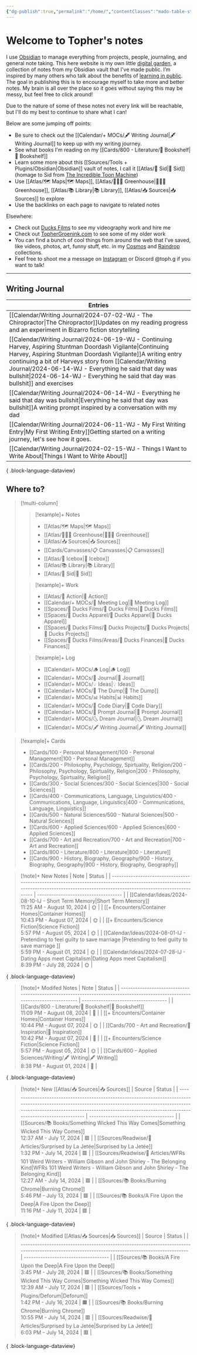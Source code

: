 ```yaml
---
{"dg-publish":true,"permalink":"/home/","contentClasses":"mado-table-stripe mado-table","tags":["gardenEntry"]}
---
```




# Welcome to Topher's notes

I use [Obsidian](https://obsidian.md/) to manage everything from projects, people, journaling, and general note taking. This here website is my own little [digital garden](https://maggieappleton.com/garden-history), a collection of notes from my Obsidian vault that I've made public. I’m inspired by many others who talk about the benefits of [learning in public](https://notes.nicolevanderhoeven.com/Learning+in+public). The goal in publishing this is to encourage myself to take more and better notes. My brain is all over the place so it goes without saying this may be messy, but feel free to click around! 

Due to the nature of some of these notes not every link will be reachable, but I'll do my best to continue to share what I can! 

Below are some jumping off points:

- Be sure to check out the [[Calendar/+ MOCs/🖋 Writing Journal\|🖋 Writing Journal]] to keep up with my writing journey. 
- See what books I'm reading on my [[Cards/800 - Literature/📗 Bookshelf\|📗 Bookshelf]]
- Learn some more about this [[Sources/Tools + Plugins/Obsidian\|Obsidian]] vault of notes, I call it [[Atlas/🧠 Sid\|🧠 Sid]] (homage to Sid from [The Incredible Toon Machine](https://www.youtube.com/watch?v=w6RD2s4TQAQ))
- Use [[Atlas/🗺 Maps\|🗺 Maps]], [[Atlas/👨🏻‍🌾 Greenhouse\|👨🏻‍🌾 Greenhouse]], [[Atlas/📚 Library\|📚 Library]], [[Atlas/📥 Sources\|📥 Sources]] to explore 
- Use the backlinks on each page to navigate to related notes

Elsewhere:
- Check out [Ducks Films](http://ducksfilms.com) to see my videography work and hire me
- Check out [TopherGroenink.com](http://tophergroenink.com) to see some of my older work
- You can find a bunch of cool things from around the web that I’ve saved, like videos, photos, art, funny stuff, etc. in my [Cosmos](https://www.cosmos.so/topher) and [Raindrop](https://raindrop.io/tophg) collections.
- Feel free to shoot me a message on [Instagram](https://www.instagram.com/toph.g/) or Discord @toph.g if you want to talk!

---

## Writing Journal

| Entries                                                                                                                                                                                                                                                                                                                      |
| ---------------------------------------------------------------------------------------------------------------------------------------------------------------------------------------------------------------------------------------------------------------------------------------------------------------------------- |
| [[Calendar/Writing Journal/2024-07-02-WJ - The Chiropractor\|The Chiropractor]]<span class=summary>Updates on my reading progress and an experiment in Bizarro fiction storytelling</span>                                                                                                                                |
| [[Calendar/Writing Journal/2024-06-19-WJ - Continuing Harvey, Aspiring Stuntman Doordash Vigilante\|Continuing Harvey, Aspiring Stuntman Doordash Vigilante]]<span class=summary>A writing entry continuing a bit of Harveys story from [[Calendar/Writing Journal/2024-06-14-WJ - Everything he said that day was bullshit\|2024-06-14-WJ - Everything he said that day was bullshit]] and exercises</span> |
| [[Calendar/Writing Journal/2024-06-14-WJ - Everything he said that day was bullshit\|Everything he said that day was bullshit]]<span class=summary>A writing prompt inspired by a conversation with my dad</span>                                                                                                         |
| [[Calendar/Writing Journal/2024-06-11-WJ - My First Writing Entry\|My First Writing Entry]]<span class=summary>Getting started on a writing journey, let's see how it goes.</span>                                                                                                                                        |
| [[Calendar/Writing Journal/2024-02-15-WJ - Things I Want to Write About\|Things I Want to Write About]]<span class=summary></span>                                                                                                                                                                                        |

{ .block-language-dataview}


## Where to?

> [!multi-column]
> > [!example]+ Notes
> > - [[Atlas/🗺 Maps\|🗺 Maps]]
> > - [[Atlas/👨🏻‍🌾 Greenhouse\|👨🏻‍🌾 Greenhouse]]
> > - [[Atlas/📥 Sources\|📥 Sources]]
> > - [[Cards/Canvasses/📋 Canvasses\|📋 Canvasses]]
> > - [[Atlas/🧊 Icebox\|🧊 Icebox]]
> > - [[Atlas/📚 Library\|📚 Library]]
> > - [[Atlas/🧠 Sid\|🧠 Sid]]
> 
> > [!example]+ Work
> > - [[Atlas/🏹 Action\|🏹 Action]]
> > - [[Calendar/+ MOCs/👥 Meeting Log\|👥 Meeting Log]]
> > - [[Spaces/🦆 Ducks Films/🦆 Ducks Films\|🦆 Ducks Films]]
> > - [[Spaces/🦆 Ducks Apparel/🦆 Ducks Apparel\|🦆 Ducks Apparel]]
> > - [[Spaces/🦆 Ducks Films/🌈 Ducks Projects/🌈 Ducks Projects\|🌈 Ducks Projects]]
> > - [[Spaces/🦆 Ducks Films/Areas/💸 Ducks Finances\|💸 Ducks Finances]]
> 
> > [!example]+ Log
> > - [[Calendar/+ MOCs/🪵 Log\|🪵 Log]]
> > - [[Calendar/+ MOCs/📓 Journal\|📓 Journal]]
> > - [[Calendar/+ MOCs/💡 Ideas\|💡 Ideas]]
> > - [[Calendar/+ MOCs/🔗 The Dump\|🔗 The Dump]]
> > - [[Calendar/+ MOCs/📊 Habits\|📊 Habits]]
> > - [[Calendar/+ MOCs/🧪 Code Diary\|🧪 Code Diary]]
> > - [[Calendar/+ MOCs/🎲 Prompt Journal\|🎲 Prompt Journal]]
> > - [[Calendar/+ MOCs/🌜 Dream Journal\|🌜 Dream Journal]]
> > - [[Calendar/+ MOCs/🖋 Writing Journal\|🖋 Writing Journal]]

> [!example]+ Cards
> - [[Cards/100 - Personal Management/100 - Personal Management\|100 - Personal Management]]
> - [[Cards/200 - Philosophy, Psychology, Spirtuality, Religion/200 - Philosophy, Psychology, Spirtuality, Religion\|200 - Philosophy, Psychology, Spirtuality, Religion]]
> - [[Cards/300 - Social Sciences/300 - Social Sciences\|300 - Social Sciences]]
> - [[Cards/400 - Communications, Language, Linguistics/400 - Communications, Language, Linguistics\|400 - Communications, Language, Linguistics]]
> - [[Cards/500 - Natural Sciences/500 - Natural Sciences\|500 - Natural Sciences]]
> - [[Cards/600 - Applied Sciences/600 - Applied Sciences\|600 - Applied Sciences]]
> - [[Cards/700 - Art and Recreation/700 - Art and Recreation\|700 - Art and Recreation]]
> - [[Cards/800 - Literature/800 - Literature\|800 - Literature]]
> - [[Cards/900 - History, Biography, Geography/900 - History, Biography, Geography\|900 - History, Biography, Geography]]

> [!note]+ New Notes
>  | Note                                                                                                                                                                                   | Status                               |
> | -------------------------------------------------------------------------------------------------------------------------------------------------------------------------------------- | ------------------------------------ |
> | [[Calendar/Ideas/2024-08-10-IJ - Short Term Memory\|Short Term Memory]]<br><span class='block'>11:25 AM - August 10, 2024</span>                                                    | <span class='center-block'>🌞</span> |
> | [[+ Encounters/Container Homes\|Container Homes]]<br><span class='block'>10:43 PM - August 07, 2024</span>                                                                          | <span class='center-block'>🌞</span> |
> | [[+ Encounters/Science Fiction\|Science Fiction]]<br><span class='block'>5:57 PM - August 05, 2024</span>                                                                           | <span class='center-block'>🌞</span> |
> | [[Calendar/Ideas/2024-08-01-IJ - Pretending to feel guilty to save marriage \|Pretending to feel guilty to save marriage ]]<br><span class='block'>5:59 PM - August 01, 2024</span> | <span class='center-block'>🌞</span> |
> | [[Calendar/Ideas/2024-07-28-IJ - Dating Apps meet Capitalism\|Dating Apps meet Capitalism]]<br><span class='block'>8:39 PM - July 28, 2024</span>                                   | <span class='center-block'>🌞</span> |
> 
{ .block-language-dataview}

> [!note]+ Modifed Notes
>  | Note                                                                                                                          | Status                               |
> | ----------------------------------------------------------------------------------------------------------------------------- | ------------------------------------ |
> | [[Cards/800 - Literature/📗 Bookshelf\|📗 Bookshelf]]<br><span class='block'>11:09 PM - August 08, 2024</span>             | <span class='center-block'>🌱</span> |
> | [[+ Encounters/Container Homes\|Container Homes]]<br><span class='block'>10:44 PM - August 07, 2024</span>                 | <span class='center-block'>🌞</span> |
> | [[Cards/700 - Art and Recreation/🎨 Inspiration\|🎨 Inspiration]]<br><span class='block'>10:42 PM - August 07, 2024</span> | <span class='center-block'>🌱</span> |
> | [[+ Encounters/Science Fiction\|Science Fiction]]<br><span class='block'>5:57 PM - August 05, 2024</span>                  | <span class='center-block'>🌞</span> |
> | [[Cards/600 - Applied Sciences/Writing/🖋 Writing\|🖋 Writing]]<br><span class='block'>8:38 PM - August 01, 2024</span>    | <span class='center-block'>🌱</span> |
> 
{ .block-language-dataview}


> [!note]+ New [[Atlas/📥 Sources\|📥 Sources]]
>  | Source                                                                                                                                                                                                                                                  | Status                               |
> | ------------------------------------------------------------------------------------------------------------------------------------------------------------------------------------------------------------------------------------------------------- | ------------------------------------ |
> | [[Sources/📚 Books/Something Wicked This Way Comes\|Something Wicked This Way Comes]]<br><span class='block'>12:37 AM - July 17, 2024</span>                                                                                                         | <span class='center-block'>🟥</span> |
> | [[Sources/Readwise/📰 Articles/Surprised by La Jetée\|Surprised by La Jetée]]<br><span class='block'>1:32 PM - July 14, 2024</span>                                                                                                                  | <span class='center-block'>🟥</span> |
> | [[Sources/Readwise/📰 Articles/WFRs 101 Weird Writers - William Gibson and John Shirley - The Belonging Kind\|WFRs 101 Weird Writers - William Gibson and John Shirley - The Belonging Kind]]<br><span class='block'>12:27 AM - July 14, 2024</span> | <span class='center-block'>🟥</span> |
> | [[Sources/📚 Books/Burning Chrome\|Burning Chrome]]<br><span class='block'>5:46 PM - July 13, 2024</span>                                                                                                                                            | <span class='center-block'>🟥</span> |
> | [[Sources/📚 Books/A Fire Upon the Deep\|A Fire Upon the Deep]]<br><span class='block'>11:16 PM - July 11, 2024</span>                                                                                                                               | <span class='center-block'>🟥</span> |
> 
{ .block-language-dataview}

> [!note]+ Modified [[Atlas/📥 Sources\|📥 Sources]]
>  | Source                                                                                                                                          | Status                               |
> | ----------------------------------------------------------------------------------------------------------------------------------------------- | ------------------------------------ |
> | [[Sources/📚 Books/A Fire Upon the Deep\|A Fire Upon the Deep]]<br><span class='block'>3:45 PM - July 28, 2024</span>                        | <span class='center-block'>🟥</span> |
> | [[Sources/📚 Books/Something Wicked This Way Comes\|Something Wicked This Way Comes]]<br><span class='block'>12:39 AM - July 17, 2024</span> | <span class='center-block'>🟥</span> |
> | [[Sources/Tools + Plugins/Deforum\|Deforum]]<br><span class='block'>1:42 PM - July 16, 2024</span>                                           | <span class='center-block'>🟧</span> |
> | [[Sources/📚 Books/Burning Chrome\|Burning Chrome]]<br><span class='block'>10:55 PM - July 14, 2024</span>                                   | <span class='center-block'>🟥</span> |
> | [[Sources/Readwise/📰 Articles/Surprised by La Jetée\|Surprised by La Jetée]]<br><span class='block'>6:03 PM - July 14, 2024</span>          | <span class='center-block'>🟥</span> |
> 
{ .block-language-dataview}